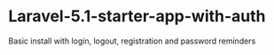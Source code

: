 # Laravel-5.1-starter-app-with-auth
Basic install with login, logout, registration and password reminders
